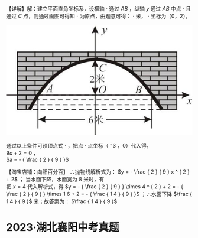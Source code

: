 【详解】解：建立平面直角坐标系，设横轴 $\cdot$ 通过 $A B$ ，纵轴 $y$ 通过 $A B$ 中点 $\cdot$ 且通过 $C$ 点，则通过画图可得知 $\cdot$ 为原点，由题意可得： $\cdot$ 米， $\cdot$ 坐标为（0，2），

![](<../../qs_image_DB/专题3-4__二次函数选填压轴7类常考热点问题（解析版）_/dda7b0f8c5d8809289f2f7e6f1eeefd8a33feeed747933fb1d12a1eceee8b8d2.jpg>)

通过以上条件可设顶点式 $\cdot$ ，把点 $\cdot$ 点坐标（ $^ - 3$ ，0）代入得，  
$9 a + 2 = 0$ ，  
$a = - { \frac { 2 } { 9 } }$

【淘宝店铺：向阳百分百】 ∴抛物线解析式为： $y = - \frac { 2 } { 9 } x ^ { 2 } + 2$ ；
当水面下降，水面宽为 8 米时，有  
把 $x = 4$ 代入解析式，得 $y = - { \frac { 2 } { 9 } } \times 4 ^ { 2 } + 2 = - { \frac { 2 } { 9 } } \times 1 6 + 2 = - { \frac { 1 4 } { 9 } }$ ；∴水面下降 $\frac { 1 4 } { 9 }$ 米；故答案为： $\frac { 1 4 } { 9 }$

# 2023·湖北襄阳中考真题
